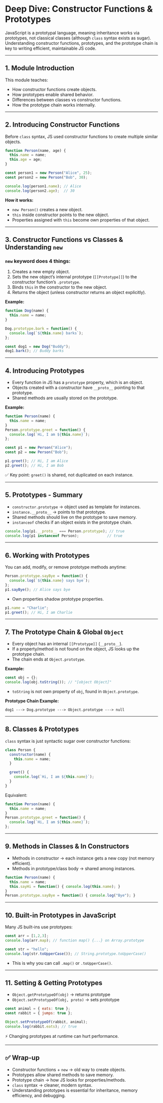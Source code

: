 # Deep Dive: Constructor Functions & Prototypes

JavaScript is a prototypal language, meaning inheritance works via prototypes, not classical classes (although `class` syntax exists as sugar). Understanding constructor functions, prototypes, and the prototype chain is key to writing efficient, maintainable JS code.

---

## 1. Module Introduction

This module teaches:
- How constructor functions create objects.
- How prototypes enable shared behavior.
- Differences between classes vs constructor functions.
- How the prototype chain works internally.

---

## 2. Introducing Constructor Functions

Before `class` syntax, JS used constructor functions to create multiple similar objects.

```js
function Person(name, age) {
  this.name = name;
  this.age = age;
}

const person1 = new Person("Alice", 25);
const person2 = new Person("Bob", 30);

console.log(person1.name); // Alice
console.log(person2.age);  // 30
```

**How it works:**
- `new Person()` creates a new object.
- `this` inside constructor points to the new object.
- Properties assigned with `this` become own properties of that object.

---

## 3. Constructor Functions vs Classes & Understanding `new`

### `new` keyword does 4 things:
1. Creates a new empty object.
2. Sets the new object’s internal prototype (`[[Prototype]]`) to the constructor function’s `.prototype`.
3. Binds `this` in the constructor to the new object.
4. Returns the object (unless constructor returns an object explicitly).

**Example:**
```js
function Dog(name) {
  this.name = name;
}

Dog.prototype.bark = function() {
  console.log(`${this.name} barks`);
};

const dog1 = new Dog("Buddy");
dog1.bark(); // Buddy barks
```

---

## 4. Introducing Prototypes

- Every function in JS has a `prototype` property, which is an object.
- Objects created with a constructor have `__proto__` pointing to that prototype.
- Shared methods are usually stored on the prototype.

**Example:**
```js
function Person(name) {
  this.name = name;
}
Person.prototype.greet = function() {
  console.log(`Hi, I am ${this.name}`);
};

const p1 = new Person("Alice");
const p2 = new Person("Bob");

p1.greet(); // Hi, I am Alice
p2.greet(); // Hi, I am Bob
```

✅ Key point: `greet()` is shared, not duplicated on each instance.

---

## 5. Prototypes - Summary

- `constructor.prototype` → object used as template for instances.
- `instance.__proto__` → points to that prototype.
- Shared methods should live on the prototype to save memory.
- `instanceof` checks if an object exists in the prototype chain.

```js
console.log(p1.__proto__ === Person.prototype); // true
console.log(p1 instanceof Person);             // true
```

---

## 6. Working with Prototypes

You can add, modify, or remove prototype methods anytime:
```js
Person.prototype.sayBye = function() {
  console.log(`${this.name} says bye`);
};
p1.sayBye(); // Alice says bye
```

- Own properties shadow prototype properties.
```js
p1.name = "Charlie";
p1.greet(); // Hi, I am Charlie
```

---

## 7. The Prototype Chain & Global `Object`

- Every object has an internal `[[Prototype]]` (`__proto__`).
- If a property/method is not found on the object, JS looks up the prototype chain.
- The chain ends at `Object.prototype`.

**Example:**
```js
const obj = {};
console.log(obj.toString()); // "[object Object]"
```
- `toString` is not own property of `obj`, found in `Object.prototype`.

**Prototype Chain Example:**
```
dog1 ---> Dog.prototype ---> Object.prototype ---> null
```

---

## 8. Classes & Prototypes

`class` syntax is just syntactic sugar over constructor functions:
```js
class Person {
  constructor(name) {
    this.name = name;
  }

  greet() {
    console.log(`Hi, I am ${this.name}`);
  }
}
```
Equivalent:
```js
function Person(name) {
  this.name = name;
}
Person.prototype.greet = function() {
  console.log(`Hi, I am ${this.name}`);
};
```

---

## 9. Methods in Classes & In Constructors

- Methods in constructor → each instance gets a new copy (not memory efficient).
- Methods in prototype/class body → shared among instances.

```js
function Person(name) {
  this.name = name;
  this.sayHi = function() { console.log(this.name); }
}
Person.prototype.sayBye = function() { console.log("Bye"); }
```

---

## 10. Built-in Prototypes in JavaScript

Many JS built-ins use prototypes:
```js
const arr = [1,2,3];
console.log(arr.map); // function map() {...} on Array.prototype

const str = "hello";
console.log(str.toUpperCase()); // String.prototype.toUpperCase()
```
- This is why you can call `.map()` or `.toUpperCase()`.

---

## 11. Setting & Getting Prototypes

- `Object.getPrototypeOf(obj)` → returns prototype
- `Object.setPrototypeOf(obj, proto)` → sets prototype

```js
const animal = { eats: true };
const rabbit = { jumps: true };

Object.setPrototypeOf(rabbit, animal);
console.log(rabbit.eats); // true
```
⚡ Changing prototypes at runtime can hurt performance.

---

## ✅ Wrap-up

- Constructor functions + `new` → old way to create objects.
- Prototypes allow shared methods to save memory.
- Prototype chain → how JS looks for properties/methods.
- `class` syntax → cleaner, modern syntax.
- Understanding prototypes is essential for inheritance, memory efficiency, and debugging.


